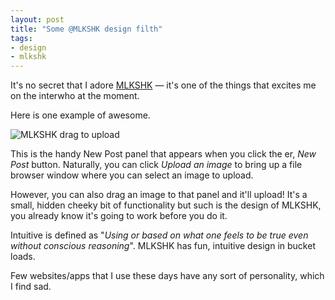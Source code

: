 ```yaml
---
layout: post
title: "Some @MLKSHK design filth"
tags:
- design
- mlkshk
---
```


It's no secret that I adore [MLKSHK](http://mlkshk.com) — it's one of the things
that excites me on the interwho at the moment.

Here is one example of awesome.

![MLKSHK drag to
upload](/assets/images/posts/Screen-Shot-2012-04-19-at-10.27.13-2.png "MLKSHK drag to upload")

This is the handy New Post panel that appears when you click the er, *New Post*
button. Naturally, you can click *Upload an image* to bring up a file browser
window where you can select an image to upload.

However, you can also drag an image to that panel and it'll upload! It's a
small, hidden cheeky bit of functionality but such is the design of MLKSHK, you
already know it's going to work before you do it.

Intuitive is defined as "*Using or based on what one feels to be true even
without conscious reasoning*". MLKSHK has fun, intuitive design in bucket loads.

Few websites/apps that I use these days have any sort of personality, which I
find sad.
